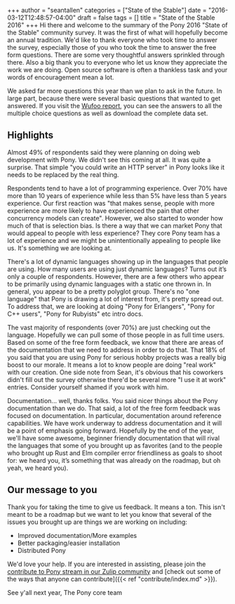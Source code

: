 +++
author = "seantallen"
categories = ["State of the Stable"]
date = "2016-03-12T12:48:57-04:00"
draft = false
tags = []
title = "State of the Stable 2016"
+++
Hi there and welcome to the summary of the Pony 2016 "State of the Stable" community survey. It was the first of what will hopefully become an annual tradition. We'd like to thank everyone who took time to answer the survey, especially those of you who took the time to answer the free form questions. There are some very thoughtful answers sprinkled through there. Also a big thank you to everyone who let us know they appreciate the work we are doing. Open source software is often a thankless task and your words of encouragement mean a lot.
<!--more-->

We asked far more questions this year than we plan to ask in the future. In large part, because there were several basic questions that wanted to get answered. If you visit the [Wufoo report](https://seantallen.wufoo.com/reports/state-of-the-stable/), you can see the answers to all the multiple choice questions as well as download the complete data set.

## Highlights

Almost 49% of respondents said they were planning on doing web development with Pony. We didn't see this coming at all. It was quite a surprise. That simple "you could write an HTTP server" in Pony looks like it needs to be replaced by the real thing.

Respondents tend to have a lot of programming experience. Over 70% have more than 10 years of experience while less than 5% have less than 5 years experience. Our first reaction was "that makes sense, people with more experience are more likely to have experienced the pain that other concurrency models can create". However, we also started to wonder how much of that is selection bias. Is there a way that we can market Pony that would appeal to people with less experience? They core Pony team has a lot of experience and we might be unintentionally appealing to people like us. It's something we are looking at.

There's a lot of dynamic languages showing up in the languages that people are using. How many users are using just dynamic languages? Turns out it’s only a couple of respondents. However, there are a few others who appear to be primarily using dynamic languages with a static one thrown in. In general, you appear to be a pretty polyglot group. There's no "one language" that Pony is drawing a lot of interest from, it's pretty spread out. To address that, we are looking at doing "Pony for Erlangers", "Pony for C++ users", "Pony for Rubyists" etc intro docs.

The vast majority of respondents (over 70%) are just checking out the language. Hopefully we can pull some of those people in as full time users. Based on some of the free form feedback, we know that there are areas of the documentation that we need to address in order to do that. That 18% of you said that you are using Pony for serious hobby projects was a really big boost to our morale. It means a lot to know people are doing "real work" with our creation. One side note from Sean, it's obvious that his coworkers didn't fill out the survey otherwise there'd be several more "I use it at work" entries. Consider yourself shamed if you work with him.

Documentation... well, thanks folks. You said nicer things about the Pony documentation than we do. That said, a lot of the free form feedback was focused on documentation. In particular, documentation around reference capabilities. We have work underway to address documentation and it will be a point of emphasis going forward. Hopefully by the end of the year, we'll have some awesome, beginner friendly documentation that will rival the languages that some of you brought up as favorites (and to the people who brought up Rust and Elm compiler error friendliness as goals to shoot for: we heard you, it’s something that was already on the roadmap, but oh yeah, we heard you).

## Our message to you

Thank you for taking the time to give us feedback. It means a ton. This isn't meant to be a roadmap but we want to let you know that several of the issues you brought up are things we are working on including:

* Improved documentation/More examples
* Better packaging/easier installation
* Distributed Pony

We'd love your help. If you are interested in assisting, please join the [contribute to Pony stream in our Zulip community](https://ponylang.zulipchat.com/#narrow/stream/192795-contribute-to.20Pony) and [check out some of the ways that anyone can contribute]({{< ref "contribute/index.md" >}}).

See y'all next year,
The Pony core team

